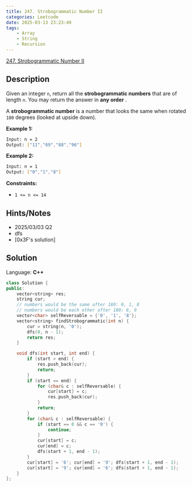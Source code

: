 ```yaml
---
title: 247. Strobogrammatic Number II
categories: Leetcode
date: 2025-03-13 23:23:49
tags:
    - Array
    - String
    - Recursion
---
```


[247. Strobogrammatic Number II](https://leetcode.com/problems/strobogrammatic-number-ii/description/)

## Description

Given an integer `n`, return all the **strobogrammatic numbers**  that are of length `n`. You may return the answer in **any order** .

A **strobogrammatic number**  is a number that looks the same when rotated `180` degrees (looked at upside down).

**Example 1:**

```bash
Input: n = 2
Output: ["11","69","88","96"]
```

**Example 2:**

```bash
Input: n = 1
Output: ["0","1","8"]
```

**Constraints:**

- `1 <= n <= 14`

## Hints/Notes

- 2025/03/03 Q2
- dfs
- [0x3F's solution]

## Solution

Language: **C++**

```C++
class Solution {
public:
    vector<string> res;
    string cur;
    // numbers would be the same after 180: 0, 1, 8
    // numbers would be each other after 180: 6, 9
    vector<char> selfReversable = {'0', '1', '8'};
    vector<string> findStrobogrammatic(int n) {
        cur = string(n, '0');
        dfs(0, n - 1);
        return res;
    }

    void dfs(int start, int end) {
        if (start > end) {
            res.push_back(cur);
            return;
        }
        if (start == end) {
            for (char& c : selfReversable) {
                cur[start] = c;
                res.push_back(cur);
            }
            return;
        }
        for (char& c : selfReversable) {
            if (start == 0 && c == '0') {
                continue;
            }
            cur[start] = c;
            cur[end] = c;
            dfs(start + 1, end - 1);
        }
        cur[start] = '6'; cur[end] = '9'; dfs(start + 1, end - 1);
        cur[start] = '9'; cur[end] = '6'; dfs(start + 1, end - 1);
    }
};
```
